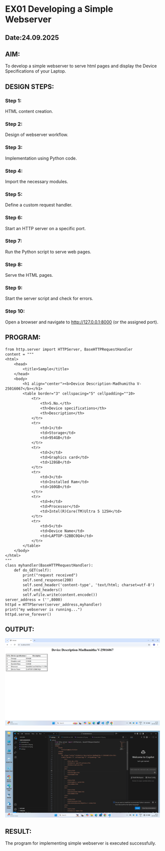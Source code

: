 # EX01 Developing a Simple Webserver
## Date:24.09.2025

## AIM:
To develop a simple webserver to serve html pages and display the Device Specifications of your Laptop.

## DESIGN STEPS:
### Step 1: 
HTML content creation.

### Step 2:
Design of webserver workflow.

### Step 3:
Implementation using Python code.

### Step 4:
Import the necessary modules.

### Step 5:
Define a custom request handler.

### Step 6:
Start an HTTP server on a specific port.

### Step 7:
Run the Python script to serve web pages.

### Step 8:
Serve the HTML pages.

### Step 9:
Start the server script and check for errors.

### Step 10:
Open a browser and navigate to http://127.0.0.1:8000 (or the assigned port).

## PROGRAM:
```
from http.server import HTTPServer, BaseHTTPRequestHandler
content = """
<html>
    <head>
        <title>Sample</title>
    </head>
    <body>
        <h1 align="center"><b>Device Description-Madhumitha V-25016067</b></h1>
        <table border="3" cellspacing="5" cellpadding=""10>
            <tr> 
                <th>S.No.</th>
                <th>Device specifications</th>
                <th>Description</th>
            </tr>
            <tr>
                <td>1</td>
                <td>Storage</td>
                <td>954GB</td>
            </tr>
            <tr>
                <td>2</td>
                <td>Graphics card</td>
                <td>128GB</td>
            </tr>
            <tr>
                <td>3</td>
                <td>Installed Ram</td>
                <td>160GB</td>
            </tr>
            <tr>
                <td>4</td>
                <td>Processor</td>
                <td>Intel(R)Core(TM)Ultra 5 125H</td>
            </tr>
            <tr>
                <td>5</td>
                <td>Device Name</td>
                <td>LAPTOP-S2BBC0Q4</td>
            </tr>
        </table>
    </body>
</html>
"""
class myhandler(BaseHTTPRequestHandler):
    def do_GET(self):
        print("request received")
        self.send_response(200)
        self.send_header('content-type', 'text/html; charset=utf-8')
        self.end_headers()
        self.wfile.write(content.encode())
server_address = ('',8000)
httpd = HTTPServer(server_address,myhandler)
print("my webserver is running...")
httpd.serve_forever()
```

## OUTPUT:
![alt text](<Screenshot (19).png>)

![alt text](<Screenshot (22).png>)



## RESULT:
The program for implementing simple webserver is executed successfully.
